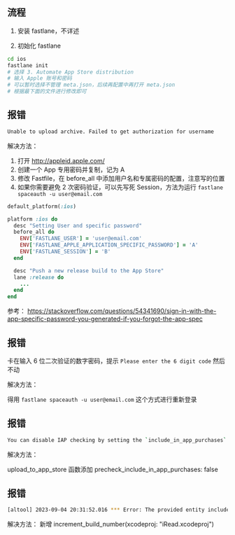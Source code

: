## 流程
1. 安装 fastlane，不详述

2. 初始化 fastlane

```sh
cd ios
fastlane init
# 选择 3. Automate App Store distribution
# 输入 Apple 账号和密码
# 可以暂时选择不管理 meta.json，后续再配置中再打开 meta.json
# 根据最下面的文件进行修改即可
```

## 报错
```sh
Unable to upload archive. Failed to get authorization for username
```

解决方法：
1. 打开 http://appleid.apple.com/
2. 创建一个 App 专用密码并复制，记为 A
3. 修改 Fastfile，在 before_all 中添加用户名和专属密码的配置，注意写的位置
4. 如果你需要避免 2 次密码验证，可以先写死 Session，方法为运行 `fastlane spaceauth -u user@email.com`

```rb
default_platform(:ios)

platform :ios do
  desc "Setting User and specific password"
  before_all do
    ENV['FASTLANE_USER'] = 'user@email.com'
    ENV['FASTLANE_APPLE_APPLICATION_SPECIFIC_PASSWORD'] = 'A'
    ENV['FASTLANE_SESSION'] = 'B'
  end

  desc "Push a new release build to the App Store"
  lane :release do
    ...
  end
end
```

参考： https://stackoverflow.com/questions/54341690/sign-in-with-the-app-specific-password-you-generated-if-you-forgot-the-app-spec

## 报错
卡在输入 6 位二次验证的数字密码，提示 `Please enter the 6 digit code` 然后不动

解决方法：

得用 `fastlane spaceauth -u user@email.com` 这个方式进行重新登录

## 报错
```sh
You can disable IAP checking by setting the `include_in_app_purchases` flag to `false`
```

解决方法：

upload_to_app_store 函数添加 precheck_include_in_app_purchases: false

## 报错
```sh
[altool] 2023-09-04 20:31:52.016 *** Error: The provided entity includes an attribute with a value that has already been used The bundle version must be higher than the previously uploaded version: ‘10’. (ID: ca89416b-aae9-4059-8d53-bc7902b7a7d6) (-19232)
```

解决方法：
新增 increment_build_number(xcodeproj: "iRead.xcodeproj")